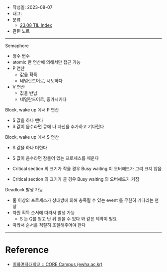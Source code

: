 - 작성일: 2023-08-07
- 태그: 
- 분류
    - [23.08 TIL Index](23.08%20TIL%20Index.md)
- 관련 노트

---

Semaphore

- 정수 변수
- atomic 한 연산에 의해서만 접근 가능
- P 연산
    - 값을 획득
    - 네덜란드어로, 시도하다
- V 연산
    - 값을 반납
    - 네덜란드어로, 증가시키다

Block, wake up 에서 P 연산

- S 값을 하나 뺀다
- S 값이 음수라면 큐에 나 자신을 추가하고 기다린다

Block, wake up 에서 S 연산

- S 값을 하나 더한다
- S 값이 음수라면 잠들어 있는 프로세스를 깨운다

- Critical section 의 크기가 작을 경우 Busy waiting 이 오버헤드가 그리 크지 않음
- Critical section 의 크기가 클 경우 Busy waiting 의 오버헤드가 커짐

Deadlock 발생 가능

- 둘 이상의 프로세스가 상대방에 의해 충족될 수 있는 event 를 무한히 기다리는 현상
- 자원 획득 순서에 따라서 발생 가능
    - S 는 Q를 얻고 난 뒤 얻을 수 있다 와 같은 제약이 필요
- 따라서 순서를 적절히 조절해주어야 한다

---

# Reference

- [이화여자대학교 :: CORE Campus (ewha.ac.kr)](https://core.ewha.ac.kr/publicview/C0101020140404151340260748?vmode=f)